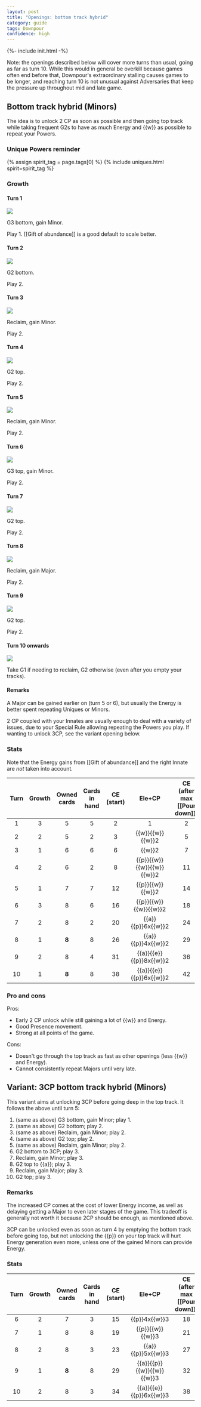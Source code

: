```yaml
---  
layout: post  
title: "Openings: bottom track hybrid"  
category: guide  
tags: Downpour
confidence: high
---
```

{%- include init.html -%}

Note: the openings described below will cover more turns than usual, going as far as turn 10. While this would in general be overkill because games often end before that, Downpour's extraordinary stalling causes games to be longer, and reaching turn 10 is not unusual against Adversaries that keep the pressure up throughout mid and late game.

## Bottom track hybrid (Minors)

The idea is to unlock 2 CP as soon as possible and then going top track while taking frequent G2s to have as much Energy and {{w}} as possible to repeat your Powers.

### Unique Powers reminder

{% assign spirit_tag = page.tags[0] %}
{% include uniques.html spirit=spirit_tag %}

### Growth

#### Turn 1

![](/assets/images/Downpour0-1.png)

G3 bottom, gain Minor. 

Play 1. [[Gift of abundance]] is a good default to scale better.

#### Turn 2

![](/assets/images/Downpour0-3.png)

G2 bottom.

Play 2.

#### Turn 3

![](/assets/images/Downpour0-3.png)

Reclaim, gain Minor.

Play 2.

#### Turn 4

![](/assets/images/Downpour2-3.png)

G2 top.

Play 2.

#### Turn 5

![](/assets/images/Downpour2-3.png)

Reclaim, gain Minor.

Play 2.

#### Turn 6

![](/assets/images/Downpour3-3.png)

G3 top, gain Minor.

Play 2.

#### Turn 7

![](/assets/images/Downpour5-3.png)

G2 top.

Play 2.

#### Turn 8

![](/assets/images/Downpour5-3.png)

Reclaim, gain Major.

Play 2.

#### Turn 9

![](/assets/images/Downpour7-3.png)

G2 top.

Play 2.

#### Turn 10 onwards

![](/assets/images/Downpour7-3.png)

Take G1 if needing to reclaim, G2 otherwise (even after you empty your tracks).

#### Remarks

A Major can be gained earlier on (turn 5 or 6), but usually the Energy is better spent repeating Uniques or Minors.

2 CP coupled with your Innates are usually enough to deal with a variety of issues, due to your Special Rule allowing repeating the Powers you play. If wanting to unlock 3CP, see the variant opening below.

### Stats

Note that the Energy gains from [[Gift of abundance]] and the right Innate are _not_ taken into account.

Turn | Growth | Owned cards | Cards in hand | CE (start) | Ele+CP | CE (after max [[Pour down]])
:--: | :--: | :--: | :--: | :--: | :--: | :--:
1 | 3 |   5   |  5  |  2 |  1 |  2
2 | 2 |   5   |  2  |  3 | {{w}}{{w}}{{w}}2 |  5
3 | 1 |   6   |  6  |  6 | {{w}}2 |  7
4 | 2 |   6   |  2  |  8 | {{p}}{{w}}{{w}}{{w}}{{w}}2 | 11
5 | 1 |   7   |  7  | 12 | {{p}}{{w}}{{w}}2 | 14
6 | 3 |   8   |  6  | 16 | {{p}}{{w}}{{w}}{{w}}2 | 18
7 | 2 |   8   |  2  | 20 | {{a}}{{p}}6x{{w}}2 | 24
8 | 1 | **8** |  8  | 26 | {{a}}{{p}}4x{{w}}2 | 29
9 | 2 |   8   |  4  | 31 | {{a}}{{e}}{{p}}8x{{w}}2 | 36
10| 1 | **8** |  8  | 38 | {{a}}{{e}}{{p}}6x{{w}}2 | 42



### Pro and cons

Pros:
 - Early 2 CP unlock while still gaining a lot of {{w}} and Energy.
 - Good Presence movement.
 - Strong at all points of the game.

Cons:
- Doesn't go through the top track as fast as other openings (less {{w}} and Energy).
- Cannot consistently repeat Majors until very late.


## Variant: 3CP bottom track hybrid (Minors)

This variant aims at unlocking 3CP before going deep in the top track. It follows the above until turn 5:

1. (same as above) G3 bottom, gain Minor; play 1.
2. (same as above) G2 bottom; play 2.
3. (same as above) Reclaim, gain Minor; play 2.
4. (same as above) G2 top; play 2.
5. (same as above) Reclaim, gain Minor; play 2.
6. G2 bottom to 3CP; play 3.
7. Reclaim, gain Minor; play 3.
8. G2 top to {{a}}; play 3.
9. Reclaim, gain Major; play 3.
10. G2 top; play 3.

### Remarks

The increased CP comes at the cost of lower Energy income, as well as delaying getting a Major to even later stages of the game. This tradeoff is generally not worth it because 2CP should be enough, as mentioned above.

3CP can be unlocked even as soon as turn 4 by emptying the bottom track before going top, but not unlocking the {{p}} on your top track will hurt Energy generation even more, unless one of the gained Minors can provide Energy.

### Stats

Turn | Growth | Owned cards | Cards in hand | CE (start) | Ele+CP | CE (after max [[Pour down]])
:--: | :--: | :--: | :--: | :--: | :--: | :--:
6 | 2 |   7   |  3  | 15 | {{p}}4x{{w}}3 | 18
7 | 1 |   8   |  8  | 19 | {{p}}{{w}}{{w}}3 | 21
8 | 2 |   8   |  3  | 23 | {{a}}{{p}}5x{{w}}3 | 27
9 | 1 | **8** |  8  | 29 | {{a}}{{p}}{{w}}{{w}}{{w}}3 | 32
10| 2 |   8   |  3  | 34 | {{a}}{{e}}{{p}}6x{{w}}3 | 38

